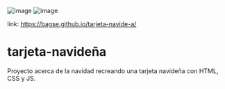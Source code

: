 ![image](https://user-images.githubusercontent.com/102260190/207470205-073aab20-0060-496e-a2bd-9e4e4ad77d3d.png)
![image](https://user-images.githubusercontent.com/102260190/207470507-58327e32-c401-45a7-bda2-e7b5027eeaa0.png)

link: https://bagse.github.io/tarjeta-navide-a/

# tarjeta-navideña

Proyecto acerca de la navidad recreando una tarjeta navideña con HTML, CSS y JS.

